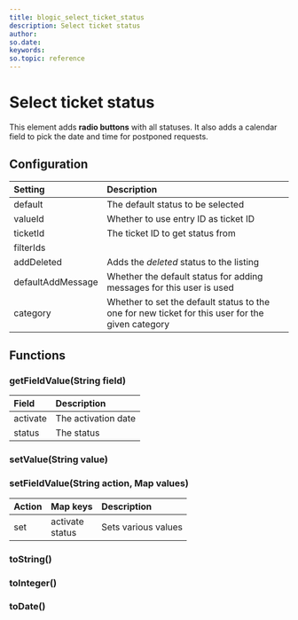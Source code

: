 ```yaml
---
title: blogic_select_ticket_status
description: Select ticket status
author:
so.date:
keywords:
so.topic: reference
---
```


# Select ticket status

This element adds **radio buttons** with all statuses. It also adds a calendar field to pick the date and time for postponed requests.

## Configuration

| Setting           | Description                              |
|:------------------|:-----------------------------------------|
| default           | The default status to be selected        |
| valueId           | Whether to use entry ID as ticket ID     |
| ticketId          | The ticket ID to get status from         |
| filterIds         |                                          |
| addDeleted        | Adds the *deleted* status to the listing |
| defaultAddMessage | Whether the default status for adding messages for this user is used |
| category          | Whether to set the  default status to the one for new ticket for this user for the given category |

## Functions

### getFieldValue(String field)

| Field    | Description         |
|:---------|:--------------------|
| activate | The activation date |
| status   | The status          |

### setValue(String value)

### setFieldValue(String action, Map values)

| Action | Map keys            | Description         |
|:-------|:--------------------|:--------------------|
| set    | activate<br/>status | Sets various values |

### toString()

### toInteger()

### toDate()
